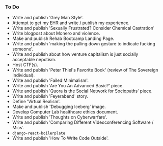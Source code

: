 ### To Do
- Write and publish 'Grey Man Style'.
- Attempt to get my EHR and write / publish my experience.
- Write and publish 'Sexually Frustrated? Consider Chemical Castration'
- Write blogpost about Monero and violence.
- Make and publish Rehab Bootcamp Landing Page.
- Write and publish 'making the pulling down gesture to indicate fucking someone'.
- Write and publish about how venture capitalism is just socially acceptable nepotism.
- Host CTF(s).
- Write and publish 'Peter Thiel's Favorite Book' (review of The Sovereign Individual).
- Write and publish 'Failed Minimalism'.
- Write and publish 'Are You An Advanced Basic?' piece.
- Write and publish 'Quora is the Social Network for Sociopaths' piece.
- Write and publish 'Feyerabend' story.
- Define 'Virtual Realism'.
- Make and publish 'Debugging Iceberg' image.
- Develop Computer Lab healthcare ethics document.
- Write and publish 'Thoughts on Cyberwarfare'.
- Write and publish 'Comparing Different Videoconferencing Software / Mics'.
- `django-react-boilerplate`
- Write and publish 'How To Write Code Outside'.
